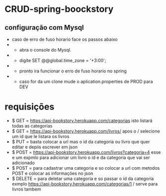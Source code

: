 # CRUD-spring-boockstory

## configuração com Mysql 
* caso de erro de  fuso horario face os passos abaixo 
* - abra o console do Mysql.
* - digite SET @@global.time_zone = '+3:00';
* - pronto ira funcionar o erro de fuso horario no spring
* - caso for da um clone mude o aplication.properties de PROD para DEV 
# requisições 

* $ GET =  https://api-bookstory.herokuapp.com/categorias isto listará todas as categorias
* $ GET =  https://api-bookstory.herokuapp.com/livros/ apos o / selecione um id que le listara os livros
* $ PUT = basta colocar a url mas o id da categoria ou livro que quer editar e depiis escrever em json
* $ POST =  https://api-bookstory.herokuapp.com/livros?categoria=4 esse e um expmlo para adicionar um livro o id e da categoria que vai ser adicionado
* $ POST = para cadastrar uma categoria e so colocar a url com metodos POST e colocar as informações no json
* $ DELETE = para deletar uma categoria e so passar o id da categoria exmplo  https://api-bookstory.herokuapp.com/categorias/1 / serve para livros tambem
